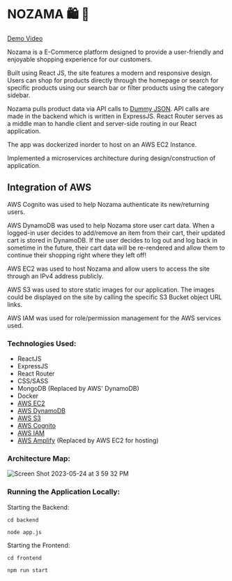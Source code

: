 # NOZAMA 🛍️ 🛒

[Demo Video](https://youtu.be/OmStX00KRp4)

Nozama is a E-Commerce platform designed to provide a user-friendly and enjoyable shopping experience for our customers. 

Built using React JS, the site features a modern and responsive design. Users can shop for products directly through the homepage or search for specific products using our search bar or filter products using the category sidebar. 

Nozama pulls product data via API calls to [Dummy JSON](https://dummyjson.com/docs/products). API calls are made in the backend which is written in ExpressJS. React Router serves as a middle man to handle client and server-side routing in our React application.

The app was dockerized inorder to host on an AWS EC2 Instance. 

Implemented a microservices architecture during design/construction of application.

## Integration of AWS
AWS Cognito was used to help Nozama authenticate its new/returning users. 

AWS DynamoDB was used to help Nozama store user cart data. When a logged-in user decides to add/remove an item from their cart, their updated cart is stored in DynamoDB. If the user decides to log out and log back in sometime in the future, their cart data will be re-rendered and allow them to continue their shopping right where they left off! 

AWS EC2 was used to host Nozama and allow users to access the site through an IPv4 address publicly. 

AWS S3 was used to store static images for our application. The images could be displayed on the site by calling the specific S3 Bucket object URL links. 

AWS IAM was used for role/permission management for the AWS services used.  

### Technologies Used:
- ReactJS
- ExpressJS
- React Router 
- CSS/SASS
- MongoDB (Replaced by AWS' DynamoDB)
- Docker
- [AWS EC2](https://aws.amazon.com/ec2/)
- [AWS DynamoDB](https://aws.amazon.com/dynamodb/?nc2=h_ql_prod_db_ddb)
- [AWS S3](https://aws.amazon.com/s3/) 
- [AWS Cognito](https://aws.amazon.com/cognito/)
- [AWS IAM](https://aws.amazon.com/iam/)
- [AWS Amplify](https://aws.amazon.com/amplify/) (Replaced by AWS EC2 for hosting)
 
### Architecture Map:
![Screen Shot 2023-05-24 at 3 59 32 PM](https://github.com/ashdeep-singh02/Nozama_E-Commerce/assets/71999538/0dad65a2-b846-44ce-979d-d477f591270e)

### Running the Application Locally:
Starting the Backend: 
```shell
cd backend

node app.js
```

Starting the Frontend: 
```shell
cd frontend

npm run start
```

